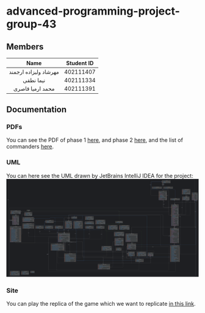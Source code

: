 # advanced-programming-project-group-43
## Members
|         Name            | Student ID |
| :---------------------: | :--------: |
|  مهرشاد ولیزاده ارجمند | 402111407   |
|  نیما نطقی         | 402111334   |
|  محمد ارمیا قاصری   | 402111391   |

## Documentation
### PDFs
You can see the PDF of phase 1 [here](docs/AP_Phase1_2024.pdf), and phase 2 [here](docs/AP_Phase2_2024.pdf), and the
list of commanders [here](docs/AP-Spring2024-Commanders.pdf).
### UML
You can here see the UML drawn by JetBrains IntelliJ IDEA for the project:
![UML](docs/IntelliJ%20UML.png)
### Site
You can play the replica of the game which we want to replicate [in this link](https://arunsundaram.com/gwent-classic-app/).